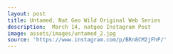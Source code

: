 ```yaml
---
layout: post
title: Untamed, Nat Geo Wild Original Web Series   
description:  March 14, natgeo Instagram Post  
image: assets/images/untamed_2.jpg
source: 'https://www.instagram.com/p/BRn8CM2jFhP/'
---
```

